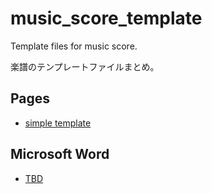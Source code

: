 # music_score_template

 Template files for music score.

 楽譜のテンプレートファイルまとめ。

## Pages

- [simple template](./music_score.template)

## Microsoft Word

- [TBD]()
